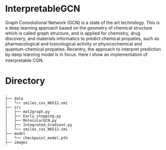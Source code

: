 # InterpretableGCN
Graph Convolutional Network (GCN) is a state of the art technology. This is a deep learning approach based on the geometry of chemical structure which is called graph structure, and is applied for chemistry, drug discovery, and materials informatics to predict chemical propaties, such as pharmacological and toxicological activity or physicochemical and quantum-chemical propaties. Recentry, the approach to interpret prediction by deep learning model is in focus. Here I show an implementation of interpretable CGN.　　
  

# Directory
```
.
├── data
│   └── smiles_cas_N6512.smi
├── src
│   ├── mol2graph.py
│   ├── Early_stopping.py
│   ├── MolecularGCN.py
│   ├── Integrated_Gradient.py
│   └── smiles_cas_N6512.smi
├── model
│   └── checkpoint_model.pth
├── images
```
